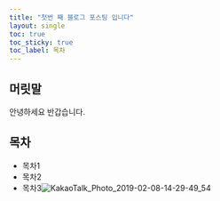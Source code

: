 ```yaml
---
title: "첫번 째 블로그 포스팅 입니다"
layout: single
toc: true
toc_sticky: true
toc_label: 목차
---
```


## 머릿말

안녕하세요 반갑습니다.

## 목차

- 목차1
- 목차2
- 목차3![KakaoTalk_Photo_2019-02-08-14-29-49_54](/Users/GunukKim/Documents/workspace/teddynote.github.io/images/2023-09-26-first/KakaoTalk_Photo_2019-02-08-14-29-49_54.jpeg)
